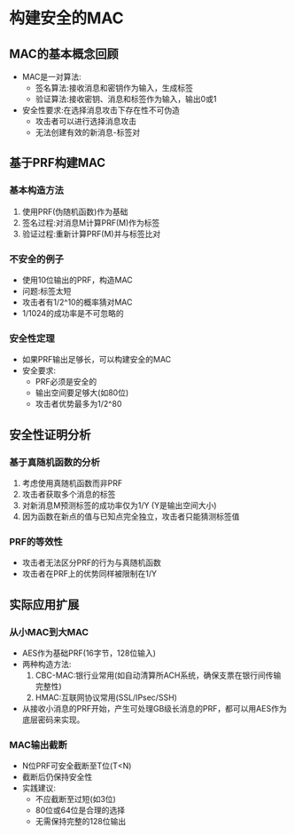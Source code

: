 # 构建安全的MAC

## MAC的基本概念回顾
- MAC是一对算法:
  - 签名算法:接收消息和密钥作为输入，生成标签
  - 验证算法:接收密钥、消息和标签作为输入，输出0或1
- 安全性要求:在选择消息攻击下存在性不可伪造
  - 攻击者可以进行选择消息攻击
  - 无法创建有效的新消息-标签对

## 基于PRF构建MAC

### 基本构造方法
1. 使用PRF(伪随机函数)作为基础
2. 签名过程:对消息M计算PRF(M)作为标签
3. 验证过程:重新计算PRF(M)并与标签比对

### 不安全的例子
- 使用10位输出的PRF，构造MAC
- 问题:标签太短
- 攻击者有1/2^10的概率猜对MAC
- 1/1024的成功率是不可忽略的

### 安全性定理
- 如果PRF输出足够长，可以构建安全的MAC
- 安全要求:
  - PRF必须是安全的
  - 输出空间要足够大(如80位)
  - 攻击者优势最多为1/2^80

## 安全性证明分析

### 基于真随机函数的分析
1. 考虑使用真随机函数而非PRF
2. 攻击者获取多个消息的标签
3. 对新消息M预测标签的成功率仅为1/Y (Y是输出空间大小)
4. 因为函数在新点的值与已知点完全独立，攻击者只能猜测标签值

### PRF的等效性
- 攻击者无法区分PRF的行为与真随机函数
- 攻击者在PRF上的优势同样被限制在1/Y

## 实际应用扩展

### 从小MAC到大MAC
- AES作为基础PRF(16字节，128位输入)
- 两种构造方法:
  1. CBC-MAC:银行业常用(如自动清算所ACH系统，确保支票在银行间传输完整性)
  2. HMAC:互联网协议常用(SSL/IPsec/SSH)
- 从接收小消息的PRF开始，产生可处理GB级长消息的PRF，都可以用AES作为底层密码来实现。

### MAC输出截断
- N位PRF可安全截断至T位(T<N)
- 截断后仍保持安全性
- 实践建议:
  - 不应截断至过短(如3位)
  - 80位或64位是合理的选择
  - 无需保持完整的128位输出
